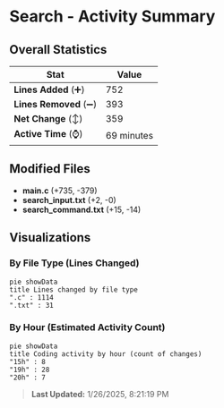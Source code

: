 # Search - Activity Summary 

## Overall Statistics

| Stat                   | Value                                                             |
| ---------------------- | ----------------------------------------------------------------- |
| **Lines Added** (➕)   | 752                                          |
| **Lines Removed** (➖) | 393                                        |
| **Net Change** (↕)    | 359                |
| **Active Time** (⌚)   | 69 minutes |


## Modified Files
- **main.c** (+735, -379)
- **search_input.txt** (+2, -0)
- **search_command.txt** (+15, -14)

## Visualizations

### By File Type (Lines Changed)

```mermaid
pie showData
title Lines changed by file type
".c" : 1114
".txt" : 31
```

### By Hour (Estimated Activity Count)

```mermaid
pie showData
title Coding activity by hour (count of changes)
"15h" : 8
"19h" : 28
"20h" : 7
```


> **Last Updated:** 1/26/2025, 8:21:19 PM